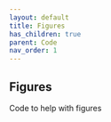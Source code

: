 ```yaml
---
layout: default
title: Figures
has_children: true
parent: Code
nav_order: 1
---
```


## Figures

Code to help with figures


